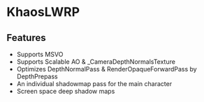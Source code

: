 # KhaosLWRP


## Features

* Supports MSVO
* Supports Scalable AO & _CameraDepthNormalsTexture
* Optimizes DepthNormalPass & RenderOpaqueForwardPass by DepthPrepass
* An individual shadowmap pass for the main character
* Screen space deep shadow maps